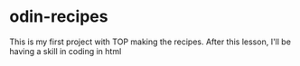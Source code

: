 # odin-recipes
This is my first project with TOP making the recipes. After this lesson, I'll be having a skill in coding in html